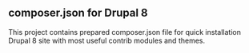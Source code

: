 ## composer.json for Drupal 8



 This project contains prepared composer.json file for quick installation Drupal 8 site with most useful contrib modules and themes.

